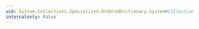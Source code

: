 ```yaml
---
uid: System.Collections.Specialized.OrderedDictionary.System#Collections#ICollection#IsSynchronized
internalonly: False
---
```

